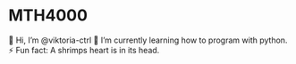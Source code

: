# MTH4000
👋 Hi, I’m @viktoria-ctrl
🌱 I’m currently learning how to program with python.
⚡ Fun fact: A shrimps heart is in its head.

